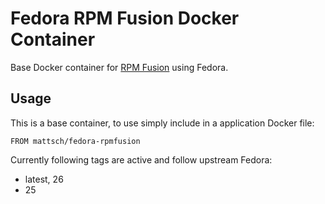 # Fedora RPM Fusion Docker Container

Base Docker container for [RPM Fusion](http://rpmfusion.org/) using Fedora.

## Usage

This is a base container, to use simply include in a application Docker file:
```
FROM mattsch/fedora-rpmfusion
```

Currently following tags are active and follow upstream Fedora:
* latest, 26
* 25

